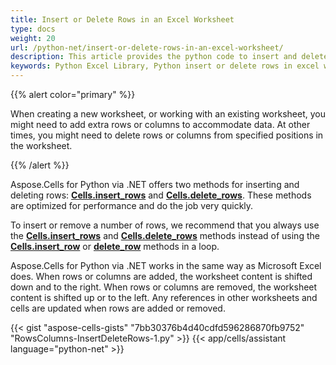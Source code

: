 ```yaml
---
title: Insert or Delete Rows in an Excel Worksheet
type: docs
weight: 20
url: /python-net/insert-or-delete-rows-in-an-excel-worksheet/
description: This article provides the python code to insert and delete rows in Excel worksheet with Aspose.Cells for Python via .NET library.
keywords: Python Excel Library, Python insert or delete rows in excel worksheet, Python insert or delete rows in excel, Python insert rows in excel, Python delete rows in excel, insert or delete rows in excel worksheet with Python, insert or delete rows in excel with Python, insert rows in excel with Python, delete rows in excel with Python
---
```


{{% alert color="primary" %}}

When creating a new worksheet, or working with an existing worksheet, you might need to add extra rows or columns to accommodate data. At other times, you might need to delete rows or columns from specified positions in the worksheet.

{{% /alert %}}

Aspose.Cells for Python via .NET offers two methods for inserting and deleting rows: [**Cells.insert_rows**](https://reference.aspose.com/cells/python-net/aspose.cells/cells/insert_rows/) and [**Cells.delete_rows**](https://reference.aspose.com/cells/python-net/aspose.cells/cells/delete_rows/). These methods are optimized for performance and do the job very quickly.

To insert or remove a number of rows, we recommend that you always use the [**Cells.insert_rows**](https://reference.aspose.com/cells/python-net/aspose.cells/cells/insert_rows/) and [**Cells.delete_rows**](https://reference.aspose.com/cells/python-net/aspose.cells/cells/delete_rows/) methods instead of using the [**Cells.insert_row**](https://reference.aspose.com/cells/python-net/aspose.cells/cells/insert_row) or [**delete_row**](https://reference.aspose.com/cells/python-net/aspose.cells/cells/delete_row) methods in a loop.

Aspose.Cells for Python via .NET works in the same way as Microsoft Excel does. When rows or columns are added, the worksheet content is shifted down and to the right. When rows or columns are removed, the worksheet content is shifted up or to the left. Any references in other worksheets and cells are updated when rows are added or removed.

{{< gist "aspose-cells-gists" "7bb30376b4d40cdfd596286870fb9752" "RowsColumns-InsertDeleteRows-1.py" >}}
{{< app/cells/assistant language="python-net" >}}